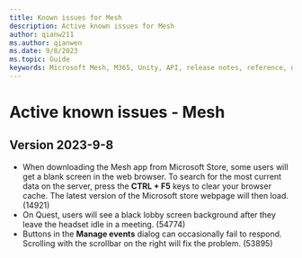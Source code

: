 ```yaml
---
title: Known issues for Mesh
description: Active known issues for Mesh
author: qianw211    
ms.author: qianwen
ms.date: 9/8/2023
ms.topic: Guide
keywords: Microsoft Mesh, M365, Unity, API, release notes, reference, documentation, features, performance
---
```


# Active known issues - Mesh

## Version 2023-9-8

* When downloading the Mesh app from Microsoft Store, some users will get a blank screen in the web browser. To search for the most current data on the server, press the **CTRL + F5** keys to clear your browser cache.  The latest version of the Microsoft store webpage will then load. (14921)
* On Quest, users will see a black lobby screen background after they leave the headset idle in a meeting. (54774)
* Buttons in the **Manage events** dialog can occasionally fail to respond. Scrolling with the scrollbar on the right will fix the problem. (53895)

